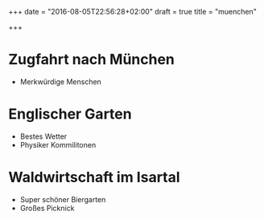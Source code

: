 +++
date = "2016-08-05T22:56:28+02:00"
draft = true
title = "muenchen"

+++

# Zugfahrt nach München
- Merkwürdige Menschen

# Englischer Garten
- Bestes Wetter
- Physiker Kommilitonen

# Waldwirtschaft im Isartal
- Super schöner Biergarten
- Großes Picknick
